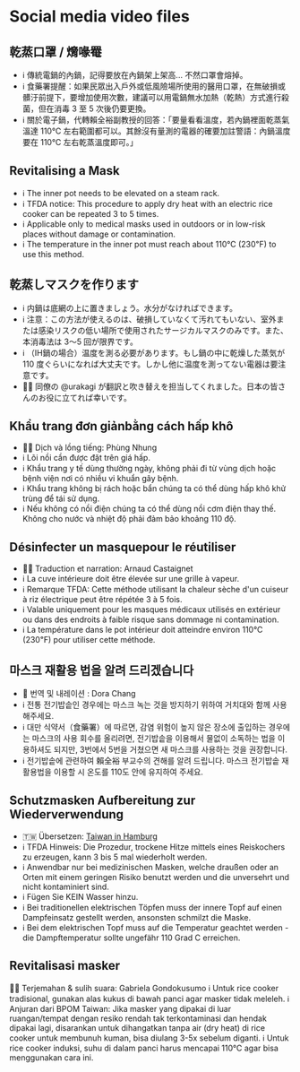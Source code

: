 # Social media video files

## 乾蒸口罩 / 熁喙罨

- ℹ️ 傳統電鍋的內鍋，記得要放在內鍋架上架高... 不然口罩會熔掉。
- ℹ️ 食藥署提醒：如果民眾出入戶外或低風險場所使用的醫用口罩，在無破損或髒汙前提下，要增加使用次數，建議可以用電鍋無水加熱（乾熱）方式進行殺菌，但在消毒 3 至 5 次後仍要更換。
- ℹ️ 關於電子鍋，代轉賴全裕副教授的回答：「要量看看溫度，若內鍋裡面乾蒸氣溫達 110℃ 左右範圍都可以。其餘沒有量測的電器的確要加註警語：內鍋溫度要在 110℃ 左右乾蒸溫度即可。」

## Revitalising a Mask

- ℹ️ The inner pot needs to be elevated on a steam rack.
- ℹ️ TFDA notice: This procedure to apply dry heat with an electric rice cooker can be repeated 3 to 5 times.
- ℹ️ Applicable only to medical masks used in outdoors or in low-risk places without damage or contamination.
- ℹ️ The temperature in the inner pot must reach about 110℃ (230℉)  to use this method.

## 乾蒸しマスクを作ります

- ℹ️ 内鍋は底網の上に置きましょう。水分がなければできます。
- ℹ️ 注意：この方法が使えるのは、破損していなくて汚れてもいない、室外または感染リスクの低い場所で使用されたサージカルマスクのみです。また、本消毒法は 3～5 回が限界です。
- ℹ️ （IH鍋の場合）温度を測る必要があります。もし鍋の中に乾燥した蒸気が 110 度ぐらいになれば大丈夫です。しかし他に温度を測ってない電器は要注意です。
- 👦🏻 同僚の @urakagi が翻訳と吹き替えを担当してくれました。日本の皆さんのお役に立てれば幸いです。

## Khẩu trang đơn giảnbằng cách hấp khô

- 👩‍🏫 Dịch và lồng tiếng: Phùng Nhung
- ℹ️ Lõi nồi cần được đặt trên giá hấp.
- ℹ️ Khẩu trang y tế dùng thường ngày, không phải đi từ vùng dịch hoặc bệnh viện nơi có nhiều vi khuẩn gây bệnh.
- ℹ️ Khẩu trang không bị rách hoặc bẩn chúng ta có thể dùng hấp khô khử trùng để tái sử dụng.
- ℹ️ Nếu không có nồi điện chúng ta có thể dùng nồi cơm điện thay thế. Không cho nước và nhiệt độ phải đảm bảo khoảng 110 độ.

## Désinfecter un masquepour le réutiliser

- 👨‍🏫 Traduction et narration: Arnaud Castaignet
- ℹ️ La cuve intérieure doit être élevée sur une grille à vapeur.
- ℹ️ Remarque TFDA: Cette méthode utilisant la chaleur sèche d'un cuiseur à riz électrique peut être répétée 3 à 5 fois.
- ℹ️ Valable uniquement pour les masques médicaux utilisés en extérieur ou dans des endroits à faible risque sans dommage ni contamination.
- ℹ️ La température dans le pot intérieur doit atteindre environ 110℃ (230℉) pour utiliser cette méthode.

## 마스크 재활용 법을 알려 드리겠습니다

- 💁 번역 및 내레이션 : Dora Chang
- ℹ️ 전통 전기밥솥인 경우에는 마스크 녹는 것을 방지하기 위하여 거치대와 함께 사용해주세요.
- ℹ️ 대만 식약서（食藥署）에 따르면, 감염 위험이 높지 않은 장소에 출입하는 경우에는 마스크의 사용 회수를 올리려면, 전기밥솥을 이용해서 물없이 소독하는 법을 이용하셔도 되지만, 3번에서 5번을 거쳤으면 새 마스크를 사용하는 것을 권장합니다.
- ℹ️ 전기밥솥에 관련하여 賴全裕 부교수의 견해를 알려 드립니다. 마스크 전기밥솥 재활용법을 이용할 시 온도를 110도 안에 유지하여 주세요.

## Schutzmasken Aufbereitung zur Wiederverwendung

- 🇹🇼 Übersetzen: [Taiwan in Hamburg](https://www.facebook.com/TaiwaninHH/)
- ℹ️ TFDA Hinweis: Die Prozedur, trockene Hitze mittels eines Reiskochers zu erzeugen, kann 3 bis 5 mal wiederholt werden.
- ℹ️ Anwendbar nur bei medizinischen Masken, welche draußen oder an Orten mit einem geringen Risiko benutzt werden und die unversehrt und nicht kontaminiert sind. 
- ℹ️ Fügen Sie KEIN Wasser hinzu.
- ℹ️ Bei traditionellen elektrischen Töpfen muss der innere Topf auf einen Dampfeinsatz gestellt werden, ansonsten schmilzt die Maske.
- ℹ️ Bei dem elektrischen Topf muss auf die Temperatur geachtet werden - die Dampftemperatur sollte ungefähr 110 Grad C erreichen.

## Revitalisasi masker

👩🏻 Terjemahan & sulih suara: Gabriela Gondokusumo
ℹ️ Untuk rice cooker tradisional, gunakan alas kukus di bawah panci agar masker tidak meleleh.
ℹ️ Anjuran dari BPOM Taiwan: Jika masker yang dipakai di luar ruangan/tempat dengan resiko rendah tak terkontaminasi dan hendak dipakai lagi, disarankan untuk dihangatkan tanpa air (dry heat) di rice cooker untuk membunuh kuman, bisa diulang 3-5x sebelum diganti.
ℹ️ Untuk rice cooker induksi, suhu di dalam panci harus mencapai 110℃ agar bisa menggunakan cara ini. 
